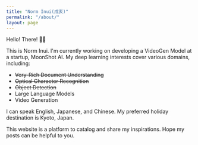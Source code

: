 ```yaml
---
title: "Norm Inui(戌亥)"
permalink: "/about/"
layout: page
---
```

<style>
    .container {
    display: flex;
    align-items: center;
    justify-content: center
    }
    
    img {
      max-width: 100%;
      max-height:100%;
    }
    
    .text {
      font-size: 15px;
      padding-left: 20px;
    }
</style>


Hello! There! 👋🏻

This is Norm Inui. I'm currently working on developing a VideoGen Model at a startup, MoonShot AI. My deep learning interests cover various domains, including:

- ~~Very-Rich Document Understanding~~
- ~~Optical Character Recognition~~
- ~~Object Detection~~
- Large Language Models
- Video Generation

I can speak English, Japanese, and Chinese. My preferred holiday destination is Kyoto, Japan. 

This website is a platform to catalog and share my inspirations. Hope my posts can be helpful to you.
